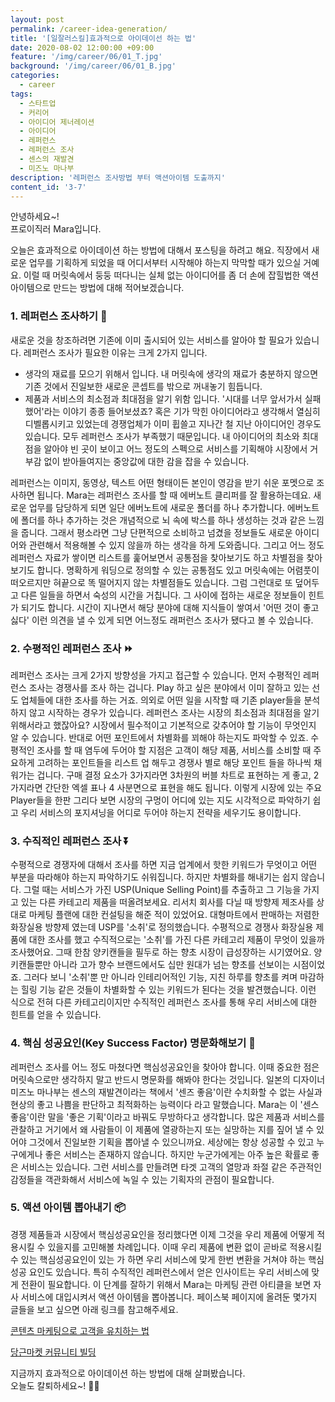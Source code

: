 ```yaml
---
layout: post
permalink: /career-idea-generation/
title: '[일잘러스킬]효과적으로 아이데이선 하는 법'
date: 2020-08-02 12:00:00 +09:00
feature: '/img/career/06/01_T.jpg'
background: '/img/career/06/01_B.jpg'
categories:
  - career
tags:
  - 스타트업
  - 커리어
  - 아이디어 제너레이션
  - 아이디어
  - 레퍼런스
  - 레퍼런스 조사
  - 센스의 재발견
  - 미즈노 마나부
description: '레퍼런스 조사방법 부터 액션아이템 도출까지'
content_id: '3-7'
---
```


안녕하세요~!<br>프로이직러 Mara입니다. 

오늘은 효과적으로 아이데이션 하는 방법에 대해서 포스팅을 하려고 해요. 직장에서 새로운 업무를 기획하게 되었을 때 어디서부터 시작해야 하는지 막막할 때가 있으실 거예요. 이럴 때 머릿속에서 둥둥 떠다니는 실체 없는 아이디어를 좀 더 손에 잡힐법한 액션 아이템으로 만드는 방법에 대해 적어보겠습니다. 

### 1. 레퍼런스 조사하기 📝

새로운 것을 창조하려면 기존에 이미 출시되어 있는 서비스를 알아야 할 필요가 있습니다. 
레퍼런스 조사가 필요한 이유는 크게 2가지 입니다.

- 생각의 재료를 모으기 위해서 입니다. 
  내 머릿속에 생각의 재료가 충분하지 않으면 기존 것에서 진일보한 새로운 콘셉트를 밖으로 꺼내놓기 힘듭니다. 
- 제품과 서비스의 최소점과 최대점을 알기 위함 입니다. 
  '시대를 너무 앞서가서 실패했어'라는 이야기 종종 들어보셨죠? 혹은 기가 막힌 아이디어라고 생각해서 열심히 디벨롭시키고 있었는데 경쟁업체가 이미 휩쓸고 지나간 철 지난 아이디어인 경우도 있습니다. 모두 레퍼런스 조사가 부족했기 때문입니다. 내 아이디어의 최소와 최대점을 알아야 빈 곳이 보이고 어느 정도의 스펙으로 서비스를 기획해야 시장에서 거부감 없이 받아들여지는 중앙값에 대한 감을 잡을 수 있습니다. 

레퍼런스는 이미지, 동영상, 텍스트 어떤 형태이든 본인이 영감을 받기 쉬운 포멧으로 조사하면 됩니다. Mara는 레퍼런스 조사를 할 때 에버노트 클리퍼를 잘 활용하는데요. 새로운 업무를 담당하게 되면 일단 에버노트에 새로운 폴더를 하나 추가합니다. 에버노트에 폴더를 하나 추가하는 것은 개념적으로 뇌 속에 박스를 하나 생성하는 것과 같은 느낌을 줍니다. 그래서 평소라면 그냥 단편적으로 소비하고 넘겼을 정보들도 새로운 아이디어와 관련해서 적용해볼 수 있지 않을까 하는 생각을 하게 도와줍니다. 그리고 어느 정도 레퍼런스 자료가 쌓이면 리스트를 훑어보면서 공통점을 찾아보기도 하고 차별점을 찾아보기도 합니다. 명확하게 워딩으로 정의할 수 있는 공통점도 있고 머릿속에는 어렴풋이 떠오르지만 혀끝으로 똑 떨어지지 않는 차별점들도 있습니다. 그럼 그런대로 또 덮어두고 다른 일들을 하면서 숙성의 시간을 거칩니다. 그 사이에 접하는 새로운 정보들이 힌트가 되기도 합니다. 시간이 지나면서 해당 분야에 대해 지식들이 쌓여서 '어떤 것이 좋고 싫다' 이런 의견을 낼 수 있게 되면 어느정도 래퍼런스 조사가 됐다고 볼 수 있습니다. 

### 2. 수평적인 레퍼런스 조사 ⏩

레퍼런스 조사는 크게 2가지 방향성을 가지고 접근할 수 있습니다. 먼저 수평적인 레퍼런스 조사는 경쟁사를 조사 하는 겁니다. Play 하고 싶은 분야에서 이미 잘하고 있는 선도 업체들에 대한 조사를 하는 거죠. 의외로 어떤 일을 시작할 때 기존 player들을 분석하지 않고 시작하는 경우가 있습니다. 레퍼런스 조사는 시장의 최소점과 최대점을 알기 위해서라고 했잖아요? 시장에서 필수적이고 기본적으로 갖추어야 할 기능이 무엇인지 알 수 있습니다. 반대로 어떤 포인트에서 차별화를 꾀해야 하는지도 파악할 수 있죠. 수평적인 조사를 할 때 염두에 두어야 할 지점은 고객이 해당 제품, 서비스를 소비할 때 주요하게 고려하는 포인트들을 리스트 업 해두고 경쟁사 별로 해당 포인트 들을 하나씩 채워가는 겁니다. 구매 결정 요소가 3가지라면 3차원의 버블 차트로 표현하는 게 좋고, 2가지라면 간단한 엑셀 표나 4 사분면으로 표현을 해도 됩니다. 이렇게 시장에 있는 주요 Player들을 한판 그리다 보면 시장의 구멍이 어디에 있는 지도 시각적으로 파악하기 쉽고 우리 서비스의 포지셔닝을 어디로 두어야 하는지 전략을 세우기도 용이합니다. 

### 3. 수직적인 레퍼런스 조사 ⏬

수평적으로 경쟁자에 대해서 조사를 하면 지금 업계에서 핫한 키워드가 무엇이고 어떤 부분을 따라해야 하는지 파악하기도 쉬워집니다. 하지만 차별화를 해내기는 쉽지 않습니다. 그럴 때는 서비스가 가진 USP(Unique Selling Point)를 추출하고 그 기능을 가지고 있는 다른 카테고리 제품을 떠올려보세요. 리서치 회사를 다닐 때 방향제 제조사를 상대로 마케팅 플랜에 대한 컨설팅을 해준 적이 있었어요. 대형마트에서 판매하는 저렴한 화장실용 방향제 였는데 USP를 '소취'로 정의했습니다. 수평적으로 경쟁사 화장실용 제품에 대한 조사를 했고 수직적으로는 '소취'를 가진 다른 카테고리 제품이 무엇이 있을까 조사했어요. 그때 한참 양키캔들을 필두로 하는 향초 시장이 급성장하는 시기였어요. 양키캔들뿐만 아니라 고가 향수 브랜드에서도 십만 원대가 넘는 향초를 선보이는 시점이었죠. 그러다 보니 '소취'뿐 만 아니라 인테리어적인 기능, 지친 하루를 향초를 켜며 마감하는 힐링 기능 같은 것들이 차별화할 수 있는 키워드가 된다는 것을 발견했습니다. 이런 식으로 전혀 다른 카테고리이지만 수직적인 레퍼런스 조사를 통해 우리 서비스에 대한 힌트를 얻을 수 있습니다. 

### 4. 핵심 성공요인(Key Success Factor) 명문화해보기 🔑

레퍼런스 조사를 어느 정도 마쳤다면 핵심성공요인을 찾아야 합니다. 이때 중요한 점은 머릿속으로만 생각하지 말고 반드시 명문화를 해봐야 한다는 것입니다. 일본의 디자이너 미즈노 마나부는 센스의 재발견이라는 책에서 '센즈 좋음'이란 수치화할 수 없는 사실과 현상의 좋고 나쁨을 판단하고 최적화하는 능력이다 라고 말했습니다. Mara는 이 '센스 좋음'이란 말을 '좋은 기획'이라고 바꿔도 무방하다고 생각합니다. 많은 제품과 서비스를 관찰하고 거기에서 왜 사람들이 이 제품에 열광하는지 또는 실망하는 지를 짚어 낼 수 있어야 그것에서 진일보한 기획을 뽑아낼 수 있으니까요. 세상에는 항상 성공할 수 있고 누구에게나 좋은 서비스는 존재하지 않습니다. 하지만 누군가에게는 아주 높은 확률로 좋은 서비스는 있습니다. 그런 서비스를 만들려면 타겟 고객의 열망과 좌절 같은 주관적인 감정들을 객관화해서 서비스에 녹일 수 있는 기획자의 관점이 필요합니다.  

### 5. 액션 아이템 뽑아내기 📦

경쟁 제품들과 시장에서 핵심성공요인을 정리했다면 이제 그것을 우리 제품에 어떻게 적용시킬 수 있을지를 고민해볼 차례입니다. 이때 우리 제품에 변환 없이 곧바로 적용시킬 수 있는 핵심성공요인이 있는 가 하면 우리 서비스에 맞게 한번 변환을 거쳐야 하는 핵심 성공 요인도 있습니다. 특히 수직적인 레퍼런스에서 얻은 인사이트는 우리 서비스에 맞게 전환이 필요합니다. 이 단계를 잘하기 위해서 Mara는 마케팅 관련 아티클을 보면 자사 서비스에 대입시켜서 액션 아이템을 뽑아봅니다. 페이스북 페이지에 올려둔 몇가지 글들을 보고 싶으면 아래 링크를 참고해주세요. 

[콘텐츠 마케팅으로 고객을 유치하는 법](https://www.facebook.com/marakim1127/posts/144093393926251)

[당근마켓 커뮤니티 빌딩](https://www.facebook.com/marakim1127/posts/137206051281652) 

지금까지 효과적으로 아이데이션 하는 방법에 대해 살펴봤습니다. <br>
오늘도 칼퇴하세요~! 🙋‍♀️  
